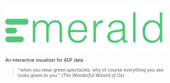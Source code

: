 ![Emerald](./emerald.png)

An interactive visualizer for ADF data

> "when you wear green spectacles, why of course everything you see looks green to you."
> (_The Wonderful Wizard of Oz_)
